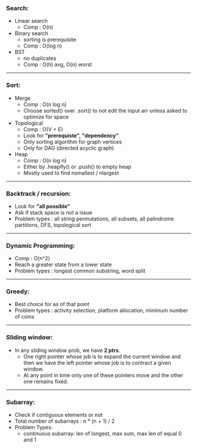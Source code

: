 ### Search:
+ Linear search
    + Comp : O(n)
+ Binary search
    + sorting is prerequisite
    + Comp : O(log n)
+ BST
    + no duplicates
    + Comp : O(h) avg, O(n) worst
___
### Sort:
+ Merge
    + Comp : O(n log n)
    + Choose sorted() over .sort() to not edit the input arr unless asked to optimize for space
+ Topological
    + Comp : O(V + E)
    + Look for **"prerequiste", "dependency"**
    + Only sorting algorithm for graph vertices
    + Only for DAG (directed acyclic graph)
+ Heap
    + Comp : O(n log n)
    + Either by .heapify() or .push() to empty heap
    + Mostly used to find nsmallest / nlargest
___
### Backtrack / recursion:
+ Look for **"all possible"**
+ Ask if stack space is not a issue
+ Problem types : all string permutations, all subsets, all palindrome partitions, DFS, topological sort
___
### Dynamic Programming:
+ Comp : O(n^2)
+ Reach a greater state from a lower state
+ Problem types : longest common substring, word split
___
### Greedy:
+ Best choice for as of that point
+ Problem types : activity selection, platform allocation, minimum number of coins
___
### Sliding window:
+ In any sliding window prob, we have **2 ptrs**.
    +  One right pointer whose job is to expand the current window and then we have the left pointer whose job is to contract a given window.
    + At any point in time only one of these pointers move and the other one remains fixed.
___
### Subarray:
+ Check if contiguous elements or not
+ Total number of subarrays : n * (n + 1) / 2
+ Problem Types: 
    + continuous subarray: len of longest, max sum, max len of equal 0 and 1